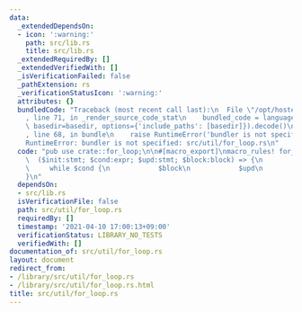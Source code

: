 ```yaml
---
data:
  _extendedDependsOn:
  - icon: ':warning:'
    path: src/lib.rs
    title: src/lib.rs
  _extendedRequiredBy: []
  _extendedVerifiedWith: []
  _isVerificationFailed: false
  _pathExtension: rs
  _verificationStatusIcon: ':warning:'
  attributes: {}
  bundledCode: "Traceback (most recent call last):\n  File \"/opt/hostedtoolcache/Python/3.9.4/x64/lib/python3.9/site-packages/onlinejudge_verify/documentation/build.py\"\
    , line 71, in _render_source_code_stat\n    bundled_code = language.bundle(stat.path,\
    \ basedir=basedir, options={'include_paths': [basedir]}).decode()\n  File \"/opt/hostedtoolcache/Python/3.9.4/x64/lib/python3.9/site-packages/onlinejudge_verify/languages/user_defined.py\"\
    , line 68, in bundle\n    raise RuntimeError('bundler is not specified: {}'.format(path.as_posix()))\n\
    RuntimeError: bundler is not specified: src/util/for_loop.rs\n"
  code: "pub use crate::for_loop;\n\n#[macro_export]\nmacro_rules! for_loop {\n  \
    \  ($init:stmt; $cond:expr; $upd:stmt; $block:block) => {\n        $init\n   \
    \     while $cond {\n            $block\n            $upd\n        }\n    };\n\
    }\n"
  dependsOn:
  - src/lib.rs
  isVerificationFile: false
  path: src/util/for_loop.rs
  requiredBy: []
  timestamp: '2021-04-10 17:00:13+09:00'
  verificationStatus: LIBRARY_NO_TESTS
  verifiedWith: []
documentation_of: src/util/for_loop.rs
layout: document
redirect_from:
- /library/src/util/for_loop.rs
- /library/src/util/for_loop.rs.html
title: src/util/for_loop.rs
---
```

